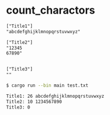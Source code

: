 # count_charactors

```test.txt
["Title1"]
"abcdefghijklmnopqrstuvwxyz"

["Title2"]
"12345
67890"


["Title3"]
""
```

```bash
$ cargo run --bin main test.txt

Title1: 26 abcdefghijklmnopqrstuvwxyz
Title2: 10 1234567890
Title3: 0
```